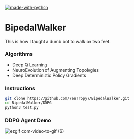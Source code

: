 [![made-with-python](https://img.shields.io/badge/Made%20with-Python-1f425f.svg)](https://www.python.org/)

# BipedalWalker
This is how I taught a dumb bot to walk on two feet.

### Algorithms
- Deep Q Learning
- NeuroEvolution of Augmenting Topologies
- Deep Deterministic Policy Gradients

### Instructions

```bash
git clone https://github.com/7enTropy7/BipedalWalker.git
cd BipedalWalker/DDPG
python3 test.py
```

### DDPG Agent Demo

![ezgif com-video-to-gif (6)](https://user-images.githubusercontent.com/36446402/72104672-fd1b1700-3351-11ea-86ed-d179a370d159.gif)
